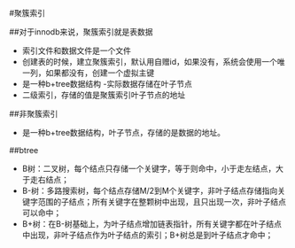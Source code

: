 #聚簇索引

##对于innodb来说，聚簇索引就是表数据
- 索引文件和数据文件是一个文件
- 创建表的时候，建立聚簇索引，默认用自赠id，如果没有，系统会使用一个唯一列，如果都没有，创建一个虚拟主键
- 是一种b+tree数据结构
    -实际数据存储在叶子节点
- 二级索引，存储的值是聚簇索引叶子节点的地址


##非聚簇索引
- 是一种b+tree数据结构，叶子节点，存储的是数据的地址。

##btree
- B树：二叉树，每个结点只存储一个关键字，等于则命中，小于走左结点，大于走右结点；
- B-树：多路搜索树，每个结点存储M/2到M个关键字，非叶子结点存储指向关键字范围的子结点；所有关键字在整颗树中出现，且只出现一次，非叶子结点可以命中；
- B+树：在B-树基础上，为叶子结点增加链表指针，所有关键字都在叶子结点中出现，非叶子结点作为叶子结点的索引；B+树总是到叶子结点才命中；